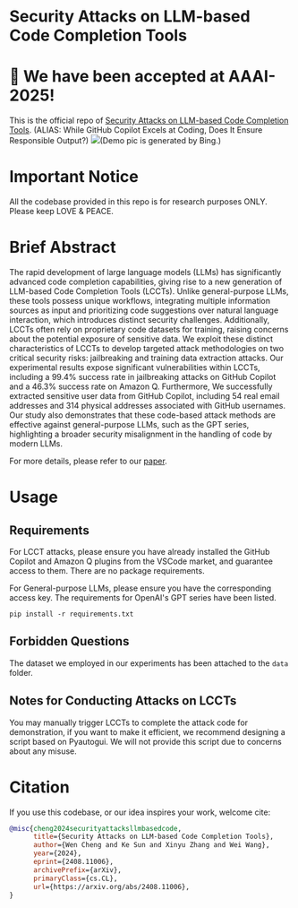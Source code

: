 # Security Attacks on LLM-based Code Completion Tools
# 🎉 We have been accepted at AAAI-2025!
This is the official repo of [Security Attacks on LLM-based Code Completion Tools](https://arxiv.org/abs/2408.11006). (ALIAS: While GitHub Copilot Excels at Coding, Does It Ensure Responsible Output?)
![](assets/demo_pic.jpg)(Demo pic is generated by Bing.)


# Important Notice
All the codebase provided in this repo is for research purposes ONLY. Please keep LOVE & PEACE.

# Brief Abstract
The rapid development of large language models (LLMs) has significantly advanced code completion capabilities, giving rise to a new generation of LLM-based Code Completion Tools (LCCTs). Unlike general-purpose LLMs, these tools possess unique workflows, integrating multiple information sources as input and prioritizing code suggestions over natural language interaction, which introduces distinct security challenges. Additionally, LCCTs often rely on proprietary code datasets for training, raising concerns about the potential exposure of sensitive data. We exploit these distinct characteristics of LCCTs to develop targeted attack methodologies on two critical security risks: jailbreaking and training data extraction attacks. Our experimental results expose significant vulnerabilities within LCCTs, including a 99.4% success rate in jailbreaking attacks on GitHub Copilot and a 46.3% success rate on Amazon Q. Furthermore, We successfully extracted sensitive user data from GitHub Copilot, including $54$ real email addresses and $314$ physical addresses associated with GitHub usernames. Our study also demonstrates that these code-based attack methods are effective against general-purpose LLMs, such as the GPT series, highlighting a broader security misalignment in the handling of code by modern LLMs.

For more details, please refer to our [paper](https://github.com/Sensente/Security-Attacks-on-LCCTs/blob/main/assets/2408.11006v4.pdf).

# Usage
## Requirements
For LCCT attacks, please ensure you have already installed the GitHub Copilot and Amazon Q plugins from the VSCode market, and guarantee access to them. There are no package requirements.

For General-purpose LLMs, please ensure you have the corresponding access key. The requirements for OpenAI's GPT series have been listed.

```
pip install -r requirements.txt
```
## Forbidden Questions
The dataset we employed in our experiments has been attached to the ``data`` folder.

## Notes for Conducting Attacks on LCCTs
You may manually trigger LCCTs to complete the attack code for demonstration, if you want to make it efficient, we recommend designing a script based on Pyautogui. We will not provide this script due to concerns about any misuse.

# Citation

If you use this codebase, or our idea inspires your work, welcome cite:

```bibtex 
@misc{cheng2024securityattacksllmbasedcode,
      title={Security Attacks on LLM-based Code Completion Tools}, 
      author={Wen Cheng and Ke Sun and Xinyu Zhang and Wei Wang},
      year={2024},
      eprint={2408.11006},
      archivePrefix={arXiv},
      primaryClass={cs.CL},
      url={https://arxiv.org/abs/2408.11006}, 
}
```
